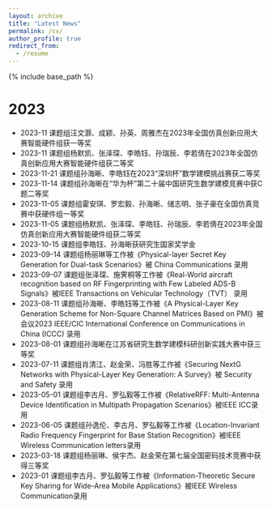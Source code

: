 ```yaml
---
layout: archive
title: "Latest News"
permalink: /cv/
author_profile: true
redirect_from:
  - /resume
---
```


{% include base_path %}

2023
======
* 2023-11    课题组汪文灏、成颖、孙英、周雅杰在2023年全国仿真创新应用大赛智能硬件组获一等奖
* 2023-11    课题组杨默凯、张泽琛、李皓钰、孙瑞辰、李若倩在2023年全国仿真创新应用大赛智能硬件组获二等奖
* 2023-11-21 课题组孙海晰、李皓钰在2023“深圳杯”数学建模挑战赛获二等奖
* 2023-11-14 课题组孙海晰在“华为杯”第二十届中国研究生数学建模竞赛中获C题二等奖
* 2023-11-05 课题组霍安琪、罗宏毅、孙海晰、储志明、张子豪在全国仿真竞赛中获硬件组一等奖
* 2023-11-05 课题组杨默凯、张泽琛、李皓钰、孙瑞辰、李若倩在2023年全国仿真创新应用大赛智能硬件组获二等奖
* 2023-10-15 课题组李皓钰、孙海晰获研究生国家奖学金
* 2023-09-14 课题组杨丽琳等工作被《Physical-layer Secret Key Generation for Dual-task Scenarios》被 China Communications 录用
* 2023-09-07 课题组张泽琛、施霁桐等工作被《Real-World aircraft recognition based on RF Fingerprinting with Few Labeled ADS-B Signals》被IEEE Transactions on Vehicular Technology（TVT） 录用
* 2023-08-11 课题组孙海晰、李皓钰等工作被《A Physical-Layer Key Generation Scheme for Non-Square Channel Matrices Based on PMI》被会议2023 IEEE/CIC International Conference on Communications in China (ICCC) 录用
* 2023-08-01 课题组孙海晰在江苏省研究生数学建模科研创新实践大赛中获三等奖
* 2023-07-11 课题组肖清江、赵金荣、冯胜等工作被《Securing NextG Networks with Physical-Layer Key Generation: A Survey》被 Security and Safety 录用
* 2023-05-01 课题组李古月、罗弘毅等工作被《RelativeRFF: Multi-Antenna Device Identification in Multipath Propagation Scenarios》被IEEE ICC录用
* 2023-06-05 课题组孙逸伦、李古月、罗弘毅等工作被《Location-Invariant Radio Frequency Fingerprint for Base Station Recognition》被IEEE Wireless Communication letters录用
* 2023-03-18 课题组杨丽琳、侯宇杰、赵金荣在第七届全国密码技术竞赛中获得三等奖
* 2023-01    课题组李古月、罗弘毅等工作被《Information-Theoretic Secure Key Sharing for Wide-Area Mobile Applications》被IEEE Wireless Communication录用

